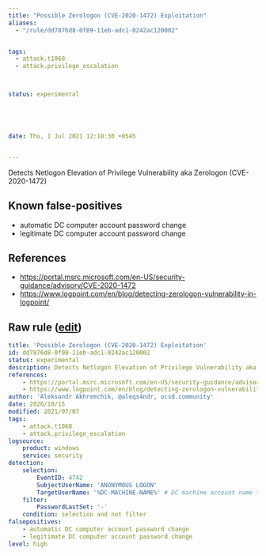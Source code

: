 ```yaml
---
title: "Possible Zerologon (CVE-2020-1472) Exploitation"
aliases:
  - "/rule/dd7876d8-0f09-11eb-adc1-0242ac120002"


tags:
  - attack.t1068
  - attack.privilege_escalation



status: experimental





date: Thu, 1 Jul 2021 12:18:30 +0545


---
```


Detects Netlogon Elevation of Privilege Vulnerability aka Zerologon (CVE-2020-1472)

<!--more-->


## Known false-positives

* automatic DC computer account password change
* legitimate DC computer account password change



## References

* https://portal.msrc.microsoft.com/en-US/security-guidance/advisory/CVE-2020-1472
* https://www.logpoint.com/en/blog/detecting-zerologon-vulnerability-in-logpoint/


## Raw rule ([edit](https://github.com/SigmaHQ/sigma/edit/master/rules/windows/builtin/security/win_privesc_cve_2020_1472.yml))
```yaml
title: 'Possible Zerologon (CVE-2020-1472) Exploitation'
id: dd7876d8-0f09-11eb-adc1-0242ac120002
status: experimental
description: Detects Netlogon Elevation of Privilege Vulnerability aka Zerologon (CVE-2020-1472)
references:
    - https://portal.msrc.microsoft.com/en-US/security-guidance/advisory/CVE-2020-1472
    - https://www.logpoint.com/en/blog/detecting-zerologon-vulnerability-in-logpoint/
author: 'Aleksandr Akhremchik, @aleqs4ndr, ocsd.community'
date: 2020/10/15
modified: 2021/07/07
tags:
    - attack.t1068
    - attack.privilege_escalation
logsource:
    product: windows
    service: security
detection:
    selection:
        EventID: 4742
        SubjectUserName: 'ANONYMOUS LOGON'
        TargetUserName: '%DC-MACHINE-NAME%' # DC machine account name that ends with '$'
    filter:
        PasswordLastSet: '-'
    condition: selection and not filter
falsepositives:
    - automatic DC computer account password change
    - legitimate DC computer account password change
level: high

```
